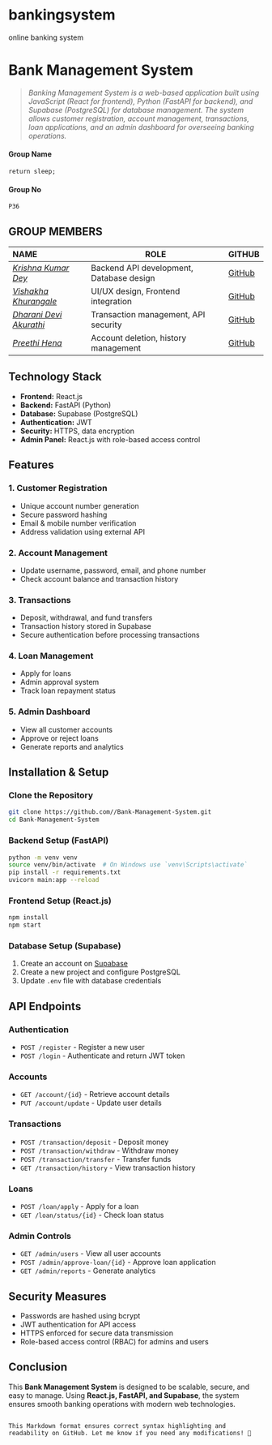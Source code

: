 # bankingsystem
online banking system

 
# Bank Management System

> *Banking Management System is a web-based application built using JavaScript (React for frontend), Python (FastAPI for backend), and Supabase (PostgreSQL) for database management. The system allows customer registration, account management, transactions, loan applications, and an admin dashboard for overseeing banking operations.*

#### Group Name
```return sleep;```

#### Group No
```P36```

## GROUP MEMBERS

NAME | ROLE | GITHUB
:---------------------------- | ----------------------- | ---------------------------
*[Krishna Kumar Dey](https://github.com/ogwusearch)* | Backend API development, Database design | [GitHub](https://github.com/ogwusearch)
*[Vishakha Khurangale](https://github.com/vile)* | UI/UX design, Frontend integration | [GitHub](https://github.com/visle)
*[Dharani Devi Akurathi](https://github.comi0607)* | Transaction management, API security | [GitHub](https://github.com/D07)
*[Preethi Hena](https://github.com/phena)* | Account deletion, history management | [GitHub](https://github.com/pena)

## Technology Stack

- **Frontend:** React.js
- **Backend:** FastAPI (Python)
- **Database:** Supabase (PostgreSQL)
- **Authentication:** JWT
- **Security:** HTTPS, data encryption
- **Admin Panel:** React.js with role-based access control

## Features

### **1. Customer Registration**
- Unique account number generation
- Secure password hashing
- Email & mobile number verification
- Address validation using external API

### **2. Account Management**
- Update username, password, email, and phone number
- Check account balance and transaction history

### **3. Transactions**
- Deposit, withdrawal, and fund transfers
- Transaction history stored in Supabase
- Secure authentication before processing transactions

### **4. Loan Management**
- Apply for loans
- Admin approval system
- Track loan repayment status

### **5. Admin Dashboard**
- View all customer accounts
- Approve or reject loans
- Generate reports and analytics

## Installation & Setup

### Clone the Repository
```sh
git clone https://github.com//Bank-Management-System.git
cd Bank-Management-System
```

### **Backend Setup (FastAPI)**
```sh
python -m venv venv
source venv/bin/activate  # On Windows use `venv\Scripts\activate`
pip install -r requirements.txt
uvicorn main:app --reload
```

### **Frontend Setup (React.js)**
```sh
npm install
npm start
```

### **Database Setup (Supabase)**
1. Create an account on [Supabase](https://supabase.io/)
2. Create a new project and configure PostgreSQL
3. Update `.env` file with database credentials

## API Endpoints

### **Authentication**
- `POST /register` - Register a new user
- `POST /login` - Authenticate and return JWT token

### **Accounts**
- `GET /account/{id}` - Retrieve account details
- `PUT /account/update` - Update user details

### **Transactions**
- `POST /transaction/deposit` - Deposit money
- `POST /transaction/withdraw` - Withdraw money
- `POST /transaction/transfer` - Transfer funds
- `GET /transaction/history` - View transaction history

### **Loans**
- `POST /loan/apply` - Apply for a loan
- `GET /loan/status/{id}` - Check loan status

### **Admin Controls**
- `GET /admin/users` - View all user accounts
- `POST /admin/approve-loan/{id}` - Approve loan application
- `GET /admin/reports` - Generate analytics

## Security Measures
- Passwords are hashed using bcrypt
- JWT authentication for API access
- HTTPS enforced for secure data transmission
- Role-based access control (RBAC) for admins and users

## Conclusion
This **Bank Management System** is designed to be scalable, secure, and easy to manage. Using **React.js, FastAPI, and Supabase**, the system ensures smooth banking operations with modern web technologies.
```

This Markdown format ensures correct syntax highlighting and readability on GitHub. Let me know if you need any modifications! 🚀
